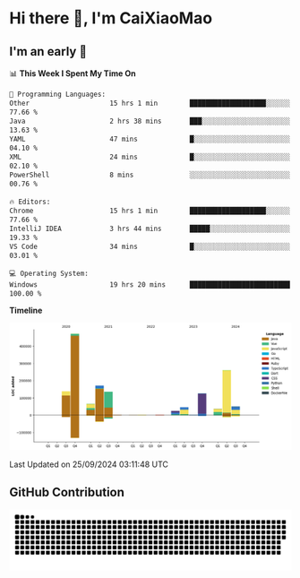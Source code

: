 # Hi there 👋, I'm CaiXiaoMao

## I'm an early 🐤
<!--START_SECTION:waka-->
📊 **This Week I Spent My Time On** 

```text
💬 Programming Languages: 
Other                    15 hrs 1 min        ███████████████████░░░░░░   77.66 % 
Java                     2 hrs 38 mins       ███░░░░░░░░░░░░░░░░░░░░░░   13.63 % 
YAML                     47 mins             █░░░░░░░░░░░░░░░░░░░░░░░░   04.10 % 
XML                      24 mins             █░░░░░░░░░░░░░░░░░░░░░░░░   02.10 % 
PowerShell               8 mins              ░░░░░░░░░░░░░░░░░░░░░░░░░   00.76 % 

🔥 Editors: 
Chrome                   15 hrs 1 min        ███████████████████░░░░░░   77.66 % 
IntelliJ IDEA            3 hrs 44 mins       █████░░░░░░░░░░░░░░░░░░░░   19.33 % 
VS Code                  34 mins             █░░░░░░░░░░░░░░░░░░░░░░░░   03.01 % 

💻 Operating System: 
Windows                  19 hrs 20 mins      █████████████████████████   100.00 % 
```

**Timeline**

![Lines of Code chart](https://raw.githubusercontent.com/caixiaomao/caixiaomao/main/assets/bar_graph.png)


 Last Updated on 25/09/2024 03:11:48 UTC
<!--END_SECTION:waka-->

## GitHub Contribution
<picture>
  <source media="(prefers-color-scheme: dark)" srcset="/dist/snake/github-contribution-grid-snake-dark.svg" />
  <source media="(prefers-color-scheme: light)" srcset="/dist/snake/github-contribution-grid-snake.svg" />
  <img alt="github contribution grid snake animation" src="/dist/snake/github-contribution-grid-snake.svg" />
</picture>
